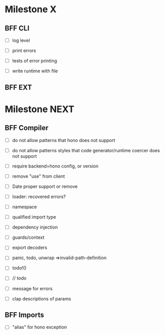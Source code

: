 # Milestone X

## BFF CLI

- [ ] log level
- [ ] print errors
- [ ] tests of error printing

- [ ] write runtime with file

## BFF EXT

# Milestone NEXT

## BFF Compiler

- [ ] do not allow patterns that hono does not support
- [ ] do not allow patterns styles that code generator/runtime coercer does not support
- [ ] require backend=hono config, or version
- [ ] remove "use" from client

- [ ] Date proper support or remove

- [ ] loader: recovered errors?

- [ ] namespace
- [ ] qualified import type

- [ ] dependency injection
- [ ] guards/context
- [ ] export decoders

- [ ] panic, todo, unwrap =>invalid-path-definition
- [ ] todo!()
- [ ] // todo

- [ ] message for errors
- [ ] clap descriptions of params

## BFF Imports

- [ ] "alias" for hono exception
